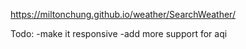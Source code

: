 https://miltonchung.github.io/weather/SearchWeather/

Todo:
-make it responsive
-add more support for aqi
